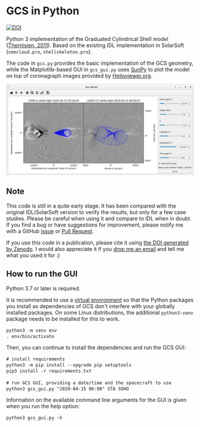 GCS in Python
=============
[![DOI](https://zenodo.org/badge/297350666.svg)](https://zenodo.org/badge/latestdoi/297350666)

Python 3 implementation of the Graduated Cylindrical Shell model ([Thernisien, 2011](https://dx.doi.org/10.1088%2F0067-0049%2F194%2F2%2F33)).
Based on the existing IDL implementation in SolarSoft (`cmecloud.pro`, `shellskeleton.pro`).

The code in `gcs.py` provides the basic implementation of the GCS geometry, while the Matplotlib-based GUI
in `gcs_gui.py` uses [SunPy](https://sunpy.org/) to plot the model on top of coronagraph images provided by
[Helioviewer.org](https://www.helioviewer.org/).

![Screenshot](/img/screenshot.png?raw=true)

Note
----

This code is still in a quite early stage. It has been compared with the original IDL/SolarSoft version to verify the results, but only for a few case studies.
Please be careful when using it and compare to IDL when in doubt. If you find a bug or have suggestions for improvement, please notify me with a
GitHub [issue](https://github.com/johan12345/gcs_python/issues/new) or [Pull Request](https://github.com/johan12345/gcs_python/compare).

If you use this code in a publication, please cite it using [the DOI generated by Zenodo](https://zenodo.org/badge/latestdoi/297350666). I would also appreciate it if you [drop me an email](mailto:forstner@physik.uni-kiel.de) and tell me what you used it for :)

How to run the GUI
------------------

Python 3.7 or later is required.

It is recommended to use a [virtual environment](https://docs.python.org/3/tutorial/venv.html) so that the
Python packages you install as dependencies of GCS don't interfere with your globally installed packages.
On some Linux distributions, the additional `python3-venv` package needs to be installed for this to work.

```shell
python3 -m venv env
. env/bin/activate
```

Then, you can continue to install the dependencies and run the GCS GUI:
```shell
# install requirements
python3 -m pip install --upgrade pip setuptools
pip3 install -r requirements.txt

# run GCS GUI, providing a date/time and the spacecraft to use
python3 gcs_gui.py "2020-04-15 06:00" STA SOHO
```

Information on the available command line arguments for the GUI is given when you run the help option:
```shell
python3 gcs_gui.py -h
```
